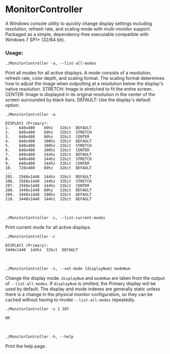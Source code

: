 # MonitorController

A Windows console utility to quickly change display settings including resolution, refresh rate, and scaling mode with multi-monitor support.
Packaged as a simple, dependency-free executable compatible with Windows 7 SP1+ (32/64 bit).


### Usage:

```./MonitorController -a, --list-all-modes```

Print all modes for all active displays.  A mode consists of a resolution, refresh rate, color depth, and scaling format.  The scaling format determines how to adjust the image when outputting at a resolution below the display's native resolution.
STRETCH:	Image is stretched to fit the entire screen.
CENTER:		Image is displayed in its original resolution in the center of the screen surrounded by black bars.
DEFAULT:	Use the display's default option.

```
./MonitorController -a

DISPLAY1 (Primary):
1.    640x480    60hz   32bit  DEFAULT
2.    640x480    60hz   32bit  STRETCH
3.    640x480    60hz   32bit  CENTER
4.    640x480    100hz  32bit  DEFAULT
5.    640x480    100hz  32bit  STRETCH
6.    640x480    100hz  32bit  CENTER
7.    640x480    144hz  32bit  DEFAULT
8.    640x480    144hz  32bit  STRETCH
9.    640x480    144hz  32bit  CENTER
10.   720x480    60hz   32bit  DEFAULT
...
205.  2560x1440  144hz  32bit  DEFAULT
206.  2560x1440  144hz  32bit  STRETCH
207.  2560x1440  144hz  32bit  CENTER
208.  3440x1440  60hz   32bit  DEFAULT
209.  3440x1440  100hz  32bit  DEFAULT
210.  3440x1440  144hz  32bit  DEFAULT
```

<br>

```./MonitorController -c, --list-current-modes```

Print current mode for all active displays.  

```
./MonitorController -c

DISPLAY1 (Primary):
3440x1440  144hz  32bit  DEFAULT
```

<br>

```./MonitorController -s, --set-mode [displayNum] modeNum```

Change the display mode.  ```displayNum``` and ```modeNum``` are taken from the output of ```--list-all-modes```.  If ```displayNum``` is omitted, the Primary display will be used by default.  The display and mode indexes are generally static unless there is a change in the physical monitor configuration, so they can be cached without having to invoke ```--list-all-modes``` repeatedly.

```
./MonitorController -s 1 207

OK
```


<br>

```./MonitorController -h, --help```

Print the help page.
